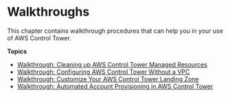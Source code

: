 # Walkthroughs<a name="walkthroughs"></a>

This chapter contains walkthrough procedures that can help you in your use of AWS Control Tower\.

**Topics**
+ [Walkthrough: Cleaning up AWS Control Tower Managed Resources](walkthrough-delete.md)
+ [Walkthrough: Configuring AWS Control Tower Without a VPC](configure-without-vpc.md)
+ [Walkthrough: Customize Your AWS Control Tower Landing Zone](customize-landing-zone.md)
+ [Walkthrough: Automated Account Provisioning in AWS Control Tower](automated-provisioning-walkthrough.md)

